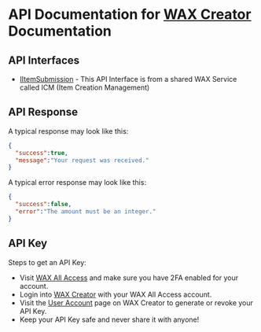 # API Documentation for [WAX Creator](https://creator.wax.io) Documentation

## API Interfaces
* [IItemSubmission](https://github.com/worldwide-asset-exchange/item-creation-management/blob/master/IItemSubmission.md) - This API Interface is from a shared WAX Service called ICM (Item Creation Management)

## API Response
A typical response may look like this:
```json
{
  "success":true,
  "message":"Your request was received."
}
```

A typical error response may look like this:
```json
{
  "success":false,
  "error":"The amount must be an integer."
}
```

## API Key
Steps to get an API Key:
 - Visit [WAX All Access](https://all-access.wax.io/account/security) and make sure you have 2FA enabled for your account.
 - Login into [WAX Creator](https://creator.wax.io) with your WAX All Access account.
 - Visit the [User Account](https://creator.wax.io/user) page on WAX Creator to generate or revoke your API Key.
 - Keep your API Key safe and never share it with anyone!
